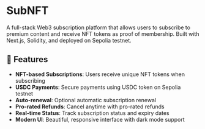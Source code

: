 # SubNFT

A full-stack Web3 subscription platform that allows users to subscribe to premium content and receive NFT tokens as proof of membership. Built with Next.js, Solidity, and deployed on Sepolia testnet.

## 🚀 Features

- **NFT-based Subscriptions**: Users receive unique NFT tokens when subscribing
- **USDC Payments**: Secure payments using USDC token on Sepolia testnet
- **Auto-renewal**: Optional automatic subscription renewal
- **Pro-rated Refunds**: Cancel anytime with pro-rated refunds
- **Real-time Status**: Track subscription status and expiry dates
- **Modern UI**: Beautiful, responsive interface with dark mode support

